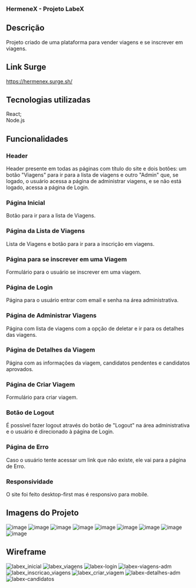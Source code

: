 ### HermeneX - Projeto LabeX

## Descrição
Projeto criado de uma plataforma para vender viagens e se inscrever em viagens.

## Link Surge
https://hermenex.surge.sh/

## Tecnologias utilizadas
React;<br/>
Node.js

## Funcionalidades

### Header
Header presente em todas as páginas com título do site e dois botões: um botão "Viagens" para ir para a lista de viagens e outro "Admin" que, se logado, o usuário acessa a página de administrar viagens, e se não está logado, acessa a página de Login.

### Página Inicial
Botão para ir para a lista de Viagens.

### Página da Lista de Viagens
Lista de Viagens e botão para ir para a inscrição em viagens.

### Página para se inscrever em uma Viagem
Formulário para o usuário se inscrever em uma viagem.

### Página de Login
Página para o usuário entrar com email e senha na área administrativa.

### Página de Administrar Viagens
Página com lista de viagens com a opção de deletar e ir para os detalhes das viagens.

### Página de Detalhes da Viagem
Página com as informações da viagem, candidatos pendentes e candidatos aprovados.

### Página de Criar Viagem
Formulário para criar viagem.

### Botão de Logout
É possível fazer logout através do botão de "Logout" na área administrativa e o usuário é direcionado à página de Login.

### Página de Erro
Caso o usuário tente acessar um link que não existe, ele vai para a página de Erro.

### Responsividade
O site foi feito desktop-first mas é responsivo para mobile.

## Imagens do Projeto
![image](https://user-images.githubusercontent.com/94693150/154778972-bd8e5791-6a7d-401c-b09f-dde47c16d468.png)
![image](https://user-images.githubusercontent.com/94693150/154778988-528f11be-0be9-4340-9ff8-626d29325c90.png)
![image](https://user-images.githubusercontent.com/94693150/154779009-4411bd57-ed55-441f-bafe-fd5d95365e0f.png)
![image](https://user-images.githubusercontent.com/94693150/154778960-7d203669-227f-4132-9465-f91ffa7693e8.png)
![image](https://user-images.githubusercontent.com/94693150/154779034-54c74231-7f41-4a86-ba5d-145dfc0e9b3c.png)
![image](https://user-images.githubusercontent.com/94693150/154779053-d184c1d1-e2ba-476b-b093-0c34a4a5878b.png)
![image](https://user-images.githubusercontent.com/94693150/154779078-fc406764-58c3-447d-9e73-068ead87073d.png)
![image](https://user-images.githubusercontent.com/94693150/154779087-38d7cb7a-2769-442a-ac5c-ec1cd463552d.png)
![image](https://user-images.githubusercontent.com/94693150/154779097-1b2e4048-58d9-41ac-a223-61ab2fe94785.png)

## Wireframe
![labex_inicial](https://user-images.githubusercontent.com/94693150/153938239-b9a77242-d3d9-4793-af8c-207b7e995291.png)
![labex_viagens](https://user-images.githubusercontent.com/94693150/153938252-24eab630-3b8a-4229-9e92-f86787f1b9d3.png)
![labex-login](https://user-images.githubusercontent.com/94693150/153938264-4166b6d9-64f1-4712-aa11-f9c9092d1005.png)
![labex-viagens-adm](https://user-images.githubusercontent.com/94693150/153938278-4728fc03-bf48-4a74-9b71-058e3157f648.png)
![labex_inscricao_viagens](https://user-images.githubusercontent.com/94693150/153938293-8f6cbd5d-803a-4a4d-927d-a7fba1b780ab.png)
![labex_criar_viagem](https://user-images.githubusercontent.com/94693150/153938329-324cfe6c-414e-434a-97f7-4f7368dfeda5.png)
![labex-detalhes-adm](https://user-images.githubusercontent.com/94693150/153938336-427a9bd6-aa8f-4673-baf3-6e28a8b4de58.png)
![labex-candidatos](https://user-images.githubusercontent.com/94693150/153938348-fe5aaf90-7e6f-496e-a88f-6a83cebd6804.png)